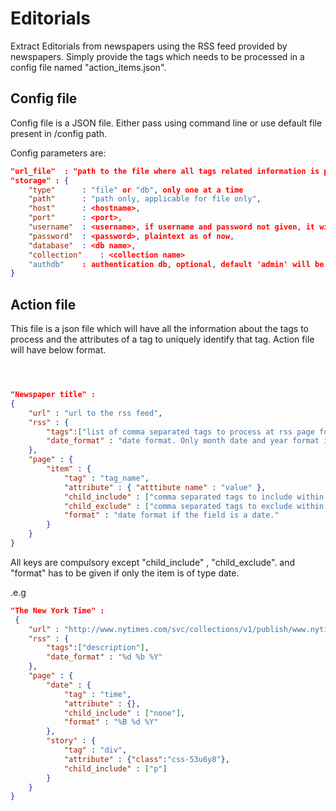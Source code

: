# Editorials
Extract Editorials from newspapers using the RSS feed provided by newspapers. Simply provide the tags which 
needs to be processed in a config file named "action_items.json". 

## Config file
Config file is a JSON file. Either pass using command line or use default file present in /config path. 

Config parameters are:

```JSON
"url_file"  : "path to the file where all tags related information is present",	"log_level":  "log level in python. Different log levels are DEBUG, INFO, WARNING, ERROR, CRITICAL",
"storage" : {
	"type" 		: "file" or "db", only one at a time
	"path" 		: "path only, applicable for file only",
	"host" 		: <hostname>,
	"port" 		: <port>,
	"username" 	: <username>, if username and password not given, it will try to connect without credential.
	"password" 	: <password>, plaintext as of now,
	"database"	: <db name>,
	"collection" 	: <collection name>
	"authdb"	: authentication db, optional, default 'admin' will be used.
}
```

## Action file
This file is a json file which will have all the information about the tags to process and the attributes of a tag
to uniquely identify that tag. Action file will have below format.

```JSON



"Newspaper title" : 
{	
	"url" : "url to the rss feed",
	"rss" : {
		"tags":["list of comma separated tags to process at rss page for each article"],
		"date_format" : "date format. Only month date and year format is to be supplied."
	},
	"page" : {
		"item" : {
			"tag" : "tag_name", 
			"attribute" : { "atttibute name" : "value" },
			"child_include" : ["comma separated tags to include within this tag to extract the content"],
			"child_exclude" : ["comma separated tags to exclude within this tag to extract the content"],
			"format" : "date format if the field is a date."
 		}
	}
}
```

All keys are compulsory except "child_include" , "child_exclude". and "format" has to be given if only the item is of type date.

.e.g
```JSON
"The New York Time" : 
 {	
	"url" : "http://www.nytimes.com/svc/collections/v1/publish/www.nytimes.com/column/charles-m-blow/rss.xml",
	"rss" : {
		"tags":["description"],
		"date_format" : "%d %b %Y"
	},
	"page" : {
		"date" : {
			"tag" : "time", 
			"attribute" : {},
			"child_include" : ["none"],
			"format" : "%B %d %Y"
 		},
		"story" : {
			"tag" : "div",
			"attribute" : {"class":"css-53u6y8"},
			"child_include" : ["p"]
		}
	}
}
```
